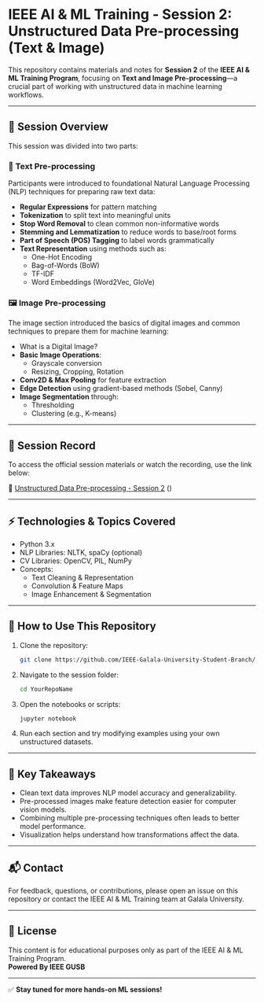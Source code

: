 # IEEE AI & ML Training - Session 2: Unstructured Data Pre-processing (Text & Image)

This repository contains materials and notes for **Session 2** of the **IEEE AI & ML Training Program**, focusing on **Text and Image Pre-processing**—a crucial part of working with unstructured data in machine learning workflows.

---

## 📌 Session Overview

This session was divided into two parts:

### 📝 Text Pre-processing
Participants were introduced to foundational Natural Language Processing (NLP) techniques for preparing raw text data:
- **Regular Expressions** for pattern matching
- **Tokenization** to split text into meaningful units
- **Stop Word Removal** to clean common non-informative words
- **Stemming and Lemmatization** to reduce words to base/root forms
- **Part of Speech (POS) Tagging** to label words grammatically
- **Text Representation** using methods such as:
  - One-Hot Encoding
  - Bag-of-Words (BoW)
  - TF-IDF
  - Word Embeddings (Word2Vec, GloVe)

### 🖼️ Image Pre-processing
The image section introduced the basics of digital images and common techniques to prepare them for machine learning:
- What is a Digital Image?
- **Basic Image Operations**:
  - Grayscale conversion
  - Resizing, Cropping, Rotation
- **Conv2D & Max Pooling** for feature extraction
- **Edge Detection** using gradient-based methods (Sobel, Canny)
- **Image Segmentation** through:
  - Thresholding
  - Clustering (e.g., K-means)

---

## 📂 Session Record

To access the official session materials or watch the recording, use the link below:

🔗 [Unstructured Data Pre-processing - Session 2](https://galalauni-my.sharepoint.com/:v:/g/personal/mrs101798_gu_edu_eg/Eb-E5n1le1hCl9u6PA0K2gUB6VFcYvzW_ZpSXK1HrmzABw)
()

---

## ⚡ Technologies & Topics Covered

- Python 3.x
- NLP Libraries: NLTK, spaCy (optional)
- CV Libraries: OpenCV, PIL, NumPy
- Concepts:
  - Text Cleaning & Representation
  - Convolution & Feature Maps
  - Image Enhancement & Segmentation

---

## 🚀 How to Use This Repository

1. Clone the repository:
   ```bash
   git clone https://github.com/IEEE-Galala-University-Student-Branch/Technical-Repo-24-25
   ```
2. Navigate to the session folder:
   ```bash
   cd YourRepoName
   ```
3. Open the notebooks or scripts:
   ```bash
   jupyter notebook
   ```
4. Run each section and try modifying examples using your own unstructured datasets.

---

## 📝 Key Takeaways

- Clean text data improves NLP model accuracy and generalizability.
- Pre-processed images make feature detection easier for computer vision models.
- Combining multiple pre-processing techniques often leads to better model performance.
- Visualization helps understand how transformations affect the data.

---

## 📬 Contact

For feedback, questions, or contributions, please open an issue on this repository or contact the IEEE AI & ML Training team at Galala University.

---

## 📜 License

This content is for educational purposes only as part of the IEEE AI & ML Training Program.  
**Powered By IEEE GUSB**

---

✅ **Stay tuned for more hands-on ML sessions!**
